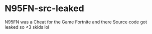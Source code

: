 # N95FN-src-leaked
N95FN was a Cheat for the Game Fortnite and there Source code got leaked so &lt;3 skids lol
